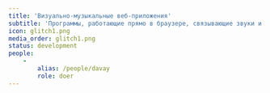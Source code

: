 ```yaml
---
title: 'Визуально-музыкальные веб-приложения'
subtitle: 'Программы, работающие прямо в браузере, связывающие звуки и цвета вместе'
icon: glitch1.png
media_order: glitch1.png
status: development
people:
    -
        alias: /people/davay
        role: doer
---
```


